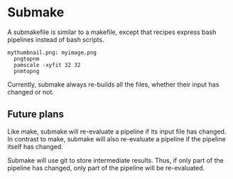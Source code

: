 Submake
=======

A submakefile is similar to a makefile, except that recipes express bash pipelines instead of bash scripts.

    mythumbnail.png: myimage.png
      pngtopnm
      pamscale -xyfit 32 32
      pnmtopng

Currently, submake always re-builds all the files, whether their input has changed or not.


Future plans
---

Like make, submake will re-evaluate a pipeline if its input file has changed. In contrast to make, submake will also re-evaluate a pipeline if the pipeline itself has changed.

Submake will use git to store intermediate results. Thus, if only part of the pipeline has changed, only part of the pipeline will be re-evaluated.
